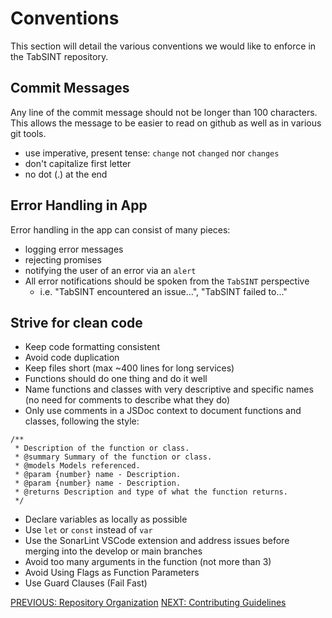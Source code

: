 # Conventions

This section will detail the various conventions we would like to enforce in the TabSINT repository.

## Commit Messages

Any line of the commit message should not be longer than 100 characters. This allows the message to be easier to read on github as well as in various git tools.
- use imperative, present tense: `change` not `changed` nor `changes`
- don't capitalize first letter
- no dot (.) at the end

## Error Handling in App

Error handling in the app can consist of many pieces:

- logging error messages
- rejecting promises
- notifying the user of an error via an `alert`
- All error notifications should be spoken from the `TabSINT` perspective
  - i.e. "TabSINT encountered an issue...", "TabSINT failed to..."

## Strive for clean code

- Keep code formatting consistent
- Avoid code duplication
- Keep files short (max ~400 lines for long services)
- Functions should do one thing and do it well
- Name functions and classes with very descriptive and specific names (no need for comments to describe what they do)
- Only use comments in a JSDoc context to document functions and classes, following the style:

```
/**
 * Description of the function or class.
 * @summary Summary of the function or class.
 * @models Models referenced.
 * @param {number} name - Description.
 * @param {number} name - Description.
 * @returns Description and type of what the function returns.
 */
```

- Declare variables as locally as possible
- Use `let` or `const` instead of `var`
- Use the SonarLint VSCode extension and address issues before merging into the develop or main branches
- Avoid too many arguments in the function (not more than 3)
- Avoid Using Flags as Function Parameters
- Use Guard Clauses (Fail Fast)


[PREVIOUS: Repository Organization](organization.md)
[NEXT: Contributing Guidelines](contributing.md)